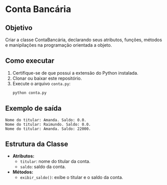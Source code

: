 # Conta Bancária

## Objetivo 
Criar a classe ContaBancária, declarando seus atributos, funções, métodos e manipilações na programação orientada a objeto. 

## Como executar
1. Certifique-se de que possui a extensão do Python instalada. 
2. Clonar ou baixar este repositório. 
3. Execute o arquivo `conta.py`: 
    ```bash
    python conta.py
    ``` 
    
## Exemplo de saída 
```
Nome do titular: Amanda. Saldo: 0.0.
Nome do titular: Raimundo. Saldo: 0.0.
Nome do titular: Amanda. Saldo: 22000. 
```

## Estrutura da Classe
- **Atributos:**
    - `titular`: nome do titular da conta. 
    - `saldo`: saldo da conta. 
- **Métodos:** 
    - `exibir_saldo()`: exibe o titular e o saldo da conta. 